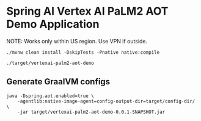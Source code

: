 # Spring AI Vertex AI PaLM2 AOT Demo Application

NOTE: Works only within US region. Use VPN if outside.

```
./mvnw clean install -DskipTests -Pnative native:compile
```

```
./target/vertexai-palm2-aot-demo
```

## Generate GraalVM configs

```
java -Dspring.aot.enabled=true \
    -agentlib:native-image-agent=config-output-dir=target/config-dir/ \
    -jar target/vertexai-palm2-aot-demo-0.0.1-SNAPSHOT.jar
```